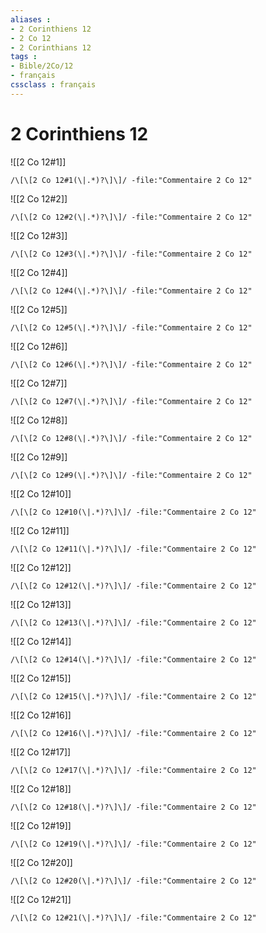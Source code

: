 ```yaml
---
aliases : 
- 2 Corinthiens 12
- 2 Co 12
- 2 Corinthians 12
tags : 
- Bible/2Co/12
- français
cssclass : français
---
```


# 2 Corinthiens 12

![[2 Co 12#1]]

```query
/\[\[2 Co 12#1(\|.*)?\]\]/ -file:"Commentaire 2 Co 12"
```

![[2 Co 12#2]]

```query
/\[\[2 Co 12#2(\|.*)?\]\]/ -file:"Commentaire 2 Co 12"
```

![[2 Co 12#3]]

```query
/\[\[2 Co 12#3(\|.*)?\]\]/ -file:"Commentaire 2 Co 12"
```

![[2 Co 12#4]]

```query
/\[\[2 Co 12#4(\|.*)?\]\]/ -file:"Commentaire 2 Co 12"
```

![[2 Co 12#5]]

```query
/\[\[2 Co 12#5(\|.*)?\]\]/ -file:"Commentaire 2 Co 12"
```

![[2 Co 12#6]]

```query
/\[\[2 Co 12#6(\|.*)?\]\]/ -file:"Commentaire 2 Co 12"
```

![[2 Co 12#7]]

```query
/\[\[2 Co 12#7(\|.*)?\]\]/ -file:"Commentaire 2 Co 12"
```

![[2 Co 12#8]]

```query
/\[\[2 Co 12#8(\|.*)?\]\]/ -file:"Commentaire 2 Co 12"
```

![[2 Co 12#9]]

```query
/\[\[2 Co 12#9(\|.*)?\]\]/ -file:"Commentaire 2 Co 12"
```

![[2 Co 12#10]]

```query
/\[\[2 Co 12#10(\|.*)?\]\]/ -file:"Commentaire 2 Co 12"
```

![[2 Co 12#11]]

```query
/\[\[2 Co 12#11(\|.*)?\]\]/ -file:"Commentaire 2 Co 12"
```

![[2 Co 12#12]]

```query
/\[\[2 Co 12#12(\|.*)?\]\]/ -file:"Commentaire 2 Co 12"
```

![[2 Co 12#13]]

```query
/\[\[2 Co 12#13(\|.*)?\]\]/ -file:"Commentaire 2 Co 12"
```

![[2 Co 12#14]]

```query
/\[\[2 Co 12#14(\|.*)?\]\]/ -file:"Commentaire 2 Co 12"
```

![[2 Co 12#15]]

```query
/\[\[2 Co 12#15(\|.*)?\]\]/ -file:"Commentaire 2 Co 12"
```

![[2 Co 12#16]]

```query
/\[\[2 Co 12#16(\|.*)?\]\]/ -file:"Commentaire 2 Co 12"
```

![[2 Co 12#17]]

```query
/\[\[2 Co 12#17(\|.*)?\]\]/ -file:"Commentaire 2 Co 12"
```

![[2 Co 12#18]]

```query
/\[\[2 Co 12#18(\|.*)?\]\]/ -file:"Commentaire 2 Co 12"
```

![[2 Co 12#19]]

```query
/\[\[2 Co 12#19(\|.*)?\]\]/ -file:"Commentaire 2 Co 12"
```

![[2 Co 12#20]]

```query
/\[\[2 Co 12#20(\|.*)?\]\]/ -file:"Commentaire 2 Co 12"
```

![[2 Co 12#21]]

```query
/\[\[2 Co 12#21(\|.*)?\]\]/ -file:"Commentaire 2 Co 12"
```

